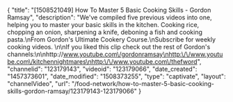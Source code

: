 {
    "title": "[1508521049] How To Master 5 Basic Cooking Skills - Gordon Ramsay",
    "description": "We've compiled five previous videos into one, helping you to master your basic skills in the kitchen. Cooking rice, chopping an onion, sharpening a knife, deboning a fish and cooking pasta.\nFrom Gordon's Ultimate Cookery Course.\nSubscribe for weekly cooking videos. \n\nIf you liked this clip check out the rest of Gordon's channels:\n\nhttp:\/\/www.youtube.com\/gordonramsay\nhttp:\/\/www.youtube.com\/kitchennightmares\nhttp:\/\/www.youtube.com\/thefword",
    "channelid": "123179143",
    "videoid": "123179066",
    "date_created": "1457373601",
    "date_modified": "1508373255",
    "type": "captivate",
    "layout": "channelVideo",
    "url": "\/food-network\/how-to-master-5-basic-cooking-skills-gordon-ramsay\/123179143-123179066"
}